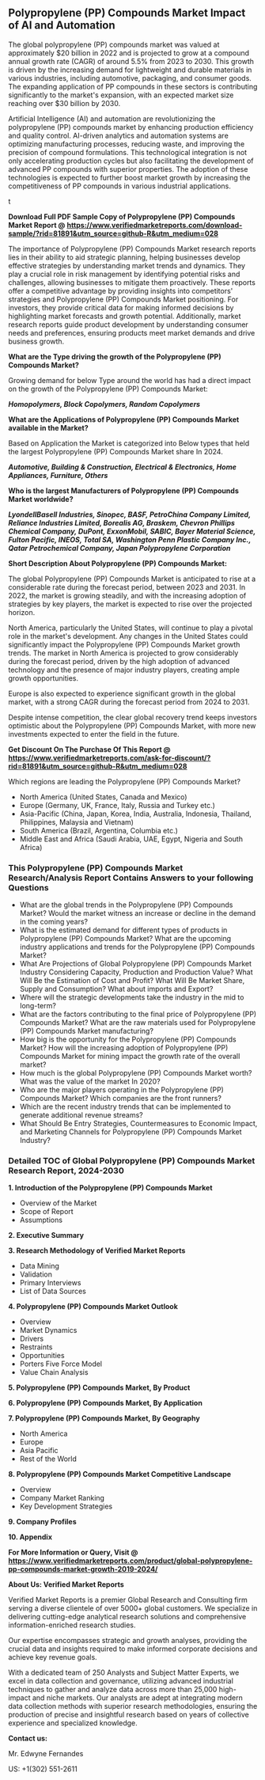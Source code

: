 <h2>Polypropylene (PP) Compounds Market Impact of AI and Automation</h2><p>The global polypropylene (PP) compounds market was valued at approximately $20 billion in 2022 and is projected to grow at a compound annual growth rate (CAGR) of around 5.5% from 2023 to 2030. This growth is driven by the increasing demand for lightweight and durable materials in various industries, including automotive, packaging, and consumer goods. The expanding application of PP compounds in these sectors is contributing significantly to the market's expansion, with an expected market size reaching over $30 billion by 2030.</p><p>Artificial Intelligence (AI) and automation are revolutionizing the polypropylene (PP) compounds market by enhancing production efficiency and quality control. AI-driven analytics and automation systems are optimizing manufacturing processes, reducing waste, and improving the precision of compound formulations. This technological integration is not only accelerating production cycles but also facilitating the development of advanced PP compounds with superior properties. The adoption of these technologies is expected to further boost market growth by increasing the competitiveness of PP compounds in various industrial applications.</p>t</p><p id="" class=""><strong>Download Full PDF Sample Copy of Polypropylene (PP) Compounds Market Report @ <a href="https://www.verifiedmarketreports.com/download-sample/?rid=81891&utm_source=github-R&utm_medium=028" target="_blank">https://www.verifiedmarketreports.com/download-sample/?rid=81891&utm_source=github-R&utm_medium=028</a></strong></p><p>The importance of&nbsp;Polypropylene (PP) Compounds Market research reports lies in their ability to aid strategic planning, helping businesses develop effective strategies by understanding market trends and dynamics. They play a crucial role in risk management by identifying potential risks and challenges, allowing businesses to mitigate them proactively. These reports offer a competitive advantage by providing insights into competitors' strategies and Polypropylene (PP) Compounds Market positioning. For investors, they provide critical data for making informed decisions by highlighting market forecasts and growth potential. Additionally, market research reports guide product development by understanding consumer needs and preferences, ensuring products meet market demands and drive business growth.</p><p><strong>What are the&nbsp;Type driving the growth of the Polypropylene (PP) Compounds Market?</strong></p><p id="" class="">Growing demand for below Type around the world has had a direct impact on the growth of the Polypropylene (PP) Compounds Market:</p><em><strong>Homopolymers, Block Copolymers, Random Copolymers</strong></em></p><strong>What are the&nbsp;Applications&nbsp;of Polypropylene (PP) Compounds Market available in the Market?</strong></p><p id="" class="">Based on Application the Market is categorized into Below types that held the largest Polypropylene (PP) Compounds Market share In 2024.</p><em><strong>Automotive, Building & Construction, Electrical & Electronics, Home Appliances, Furniture, Others</strong></em></p><strong>Who is the largest Manufacturers of Polypropylene (PP) Compounds Market worldwide?</strong></p><p><em><strong>LyondellBasell Industries, Sinopec, BASF, PetroChina Company Limited, Reliance Industries Limited, Borealis AG, Braskem, Chevron Phillips Chemical Company, DuPont, ExxonMobil, SABIC, Bayer Material Science, Fulton Pacific, INEOS, Total SA, Washington Penn Plastic Company Inc., Qatar Petrochemical Company, Japan Polypropylene Corporation</strong></em></p><p id="" class=""><strong>Short Description About Polypropylene (PP) Compounds Market:</strong></p><p>The global Polypropylene (PP) Compounds Market is anticipated to rise at a considerable rate during the forecast period, between 2023 and 2031. In 2022, the market is growing steadily, and with the increasing adoption of strategies by key players, the market is expected to rise over the projected horizon.</p><p>North America, particularly the United States, will continue to play a pivotal role in the market's development. Any changes in the United States could significantly impact the Polypropylene (PP) Compounds Market growth trends. The market in North America is projected to grow considerably during the forecast period, driven by the high adoption of advanced technology and the presence of major industry players, creating ample growth opportunities.</p><p>Europe is also expected to experience significant growth in the global market, with a strong CAGR during the forecast period from 2024 to 2031.</p><p>Despite intense competition, the clear global recovery trend keeps investors optimistic about the Polypropylene (PP) Compounds Market, with more new investments expected to enter the field in the future.</p><p id="" class=""><strong>Get Discount On The Purchase Of This Report @ <a href="https://www.verifiedmarketreports.com/ask-for-discount/?rid=81891&utm_source=github-R&utm_medium=028" target="_blank">https://www.verifiedmarketreports.com/ask-for-discount/?rid=81891&utm_source=github-R&utm_medium=028</a></strong></p>Which regions are leading the Polypropylene (PP) Compounds Market?</p><ul><li>North America (United States, Canada and Mexico)</li><li>Europe (Germany, UK, France, Italy, Russia and Turkey etc.)</li><li>Asia-Pacific (China, Japan, Korea, India, Australia, Indonesia, Thailand, Philippines, Malaysia and Vietnam)</li><li>South America (Brazil, Argentina, Columbia etc.)</li><li>Middle East and Africa (Saudi Arabia, UAE, Egypt, Nigeria and South Africa)</li></ul><h3 id="" class="">This Polypropylene (PP) Compounds Market Research/Analysis Report Contains Answers to your following Questions</h3><ul><li>What are the global trends in the Polypropylene (PP) Compounds Market? Would the market witness an increase or decline in the demand in the coming years?</li><li>What is the estimated demand for different types of products in Polypropylene (PP) Compounds Market? What are the upcoming industry applications and trends for the Polypropylene (PP) Compounds Market?</li><li>What Are Projections of Global Polypropylene (PP) Compounds Market Industry Considering Capacity, Production and Production Value? What Will Be the Estimation of Cost and Profit? What Will Be Market Share, Supply and Consumption? What about imports and Export?</li><li>Where will the strategic developments take the industry in the mid to long-term?</li><li>What are the factors contributing to the final price of Polypropylene (PP) Compounds Market? What are the raw materials used for Polypropylene (PP) Compounds Market manufacturing?</li><li>How big is the opportunity for the Polypropylene (PP) Compounds Market? How will the increasing adoption of Polypropylene (PP) Compounds Market for mining impact the growth rate of the overall market?</li><li>How much is the global Polypropylene (PP) Compounds Market worth? What was the value of the market In 2020?</li><li>Who are the major players operating in the Polypropylene (PP) Compounds Market? Which companies are the front runners?</li><li>Which are the recent industry trends that can be implemented to generate additional revenue streams?</li><li>What Should Be Entry Strategies, Countermeasures to Economic Impact, and Marketing Channels for Polypropylene (PP) Compounds Market Industry?</li></ul><h3 id="" class="">Detailed TOC of Global Polypropylene (PP) Compounds Market Research Report, 2024-2030</h3><p id="" class=""><strong>1. Introduction of the Polypropylene (PP) Compounds Market</strong></p><ul><li>Overview of the Market</li><li>Scope of Report</li><li>Assumptions</li></ul><p id="" class=""><strong>2. Executive Summary</strong></p><p id="" class=""><strong>3. Research Methodology of Verified Market Reports</strong></p><ul><li>Data Mining</li><li>Validation</li><li>Primary Interviews</li><li>List of Data Sources</li></ul><p id="" class=""><strong>4. Polypropylene (PP) Compounds Market Outlook</strong></p><ul><li>Overview</li><li>Market Dynamics</li><li>Drivers</li><li>Restraints</li><li>Opportunities</li><li>Porters Five Force Model</li><li>Value Chain Analysis</li></ul><p id="" class=""><strong>5. Polypropylene (PP) Compounds Market, By Product</strong></p><p id="" class=""><strong>6. Polypropylene (PP) Compounds Market, By Application</strong></p><p id="" class=""><strong>7. Polypropylene (PP) Compounds Market, By Geography</strong></p><ul><li>North America</li><li>Europe</li><li>Asia Pacific</li><li>Rest of the World</li></ul><p id="" class=""><strong>8. Polypropylene (PP) Compounds Market Competitive Landscape</strong></p><ul><li>Overview</li><li>Company Market Ranking</li><li>Key Development Strategies</li></ul><p id="" class=""><strong>9. Company Profiles</strong></p><p id="" class=""><strong>10. Appendix</strong></p><p id="" class=""><strong>For More Information or Query, Visit @ <a href="https://www.verifiedmarketreports.com/product/global-polypropylene-pp-compounds-market-growth-2019-2024/" target="_blank">https://www.verifiedmarketreports.com/product/global-polypropylene-pp-compounds-market-growth-2019-2024/</a></strong></p><p id="" class=""><strong>About Us: Verified Market Reports</strong></p><p id="" class="">Verified Market Reports is a premier Global Research and Consulting firm serving a diverse clientele of over 5000+ global customers. We specialize in delivering cutting-edge analytical research solutions and comprehensive information-enriched research studies.</p><p id="" class="">Our expertise encompasses strategic and growth analyses, providing the crucial data and insights required to make informed corporate decisions and achieve key revenue goals.</p><p id="" class="">With a dedicated team of 250 Analysts and Subject Matter Experts, we excel in data collection and governance, utilizing advanced industrial techniques to gather and analyze data across more than 25,000 high-impact and niche markets. Our analysts are adept at integrating modern data collection methods with superior research methodologies, ensuring the production of precise and insightful research based on years of collective experience and specialized knowledge.</p><p id="" class=""><strong>Contact us:</strong></p><p id="" class="">Mr. Edwyne Fernandes</p><p id="" class="">US: +1(302) 551-2611</p>
